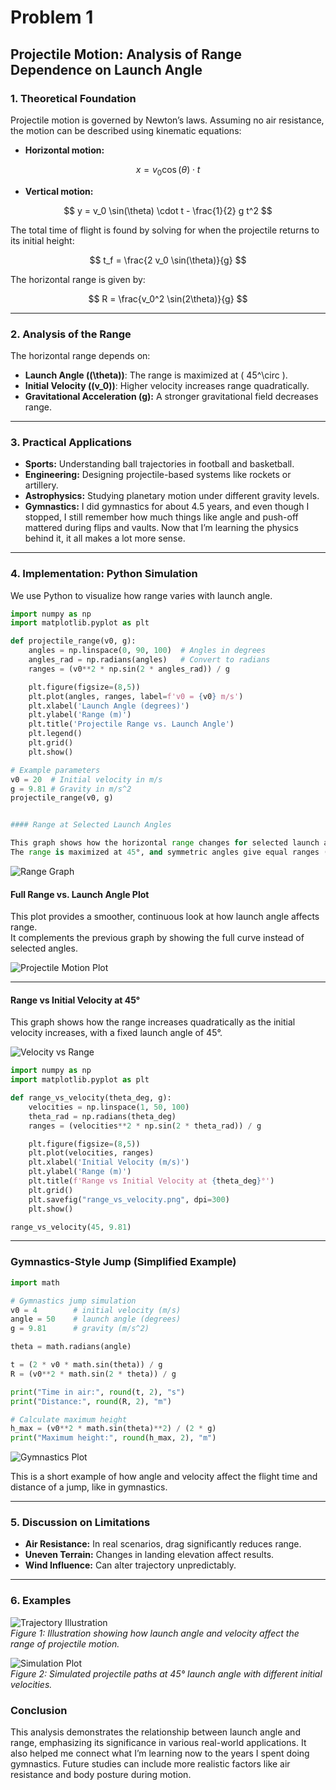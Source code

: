 # Problem 1

## Projectile Motion: Analysis of Range Dependence on Launch Angle

### 1. Theoretical Foundation

Projectile motion is governed by Newton’s laws. Assuming no air resistance, the motion can be described using kinematic equations:

- **Horizontal motion:**

$$
x = v_0 \cos(\theta) \cdot t
$$

- **Vertical motion:**

$$
y = v_0 \sin(\theta) \cdot t - \frac{1}{2} g t^2
$$

The total time of flight is found by solving for when the projectile returns to its initial height:

$$
t_f = \frac{2 v_0 \sin(\theta)}{g}
$$

The horizontal range is given by:

$$
R = \frac{v_0^2 \sin(2\theta)}{g}
$$

---

### 2. Analysis of the Range

The horizontal range depends on:

- **Launch Angle (\(\theta\))**: The range is maximized at \( 45^\circ \).
- **Initial Velocity (\(v_0\))**: Higher velocity increases range quadratically.
- **Gravitational Acceleration (g):** A stronger gravitational field decreases range.

---

### 3. Practical Applications

- **Sports:** Understanding ball trajectories in football and basketball.
- **Engineering:** Designing projectile-based systems like rockets or artillery.
- **Astrophysics:** Studying planetary motion under different gravity levels.
- **Gymnastics:** I did gymnastics for about 4.5 years, and even though I stopped, I still remember how much things like angle and push-off mattered during flips and vaults. Now that I’m learning the physics behind it, it all makes a lot more sense.

---

### 4. Implementation: Python Simulation

We use Python to visualize how range varies with launch angle.

```python
import numpy as np
import matplotlib.pyplot as plt

def projectile_range(v0, g):
    angles = np.linspace(0, 90, 100)  # Angles in degrees
    angles_rad = np.radians(angles)   # Convert to radians
    ranges = (v0**2 * np.sin(2 * angles_rad)) / g

    plt.figure(figsize=(8,5))
    plt.plot(angles, ranges, label=f'v0 = {v0} m/s')
    plt.xlabel('Launch Angle (degrees)')
    plt.ylabel('Range (m)')
    plt.title('Projectile Range vs. Launch Angle')
    plt.legend()
    plt.grid()
    plt.show()

# Example parameters
v0 = 20  # Initial velocity in m/s
g = 9.81 # Gravity in m/s^2
projectile_range(v0, g)


#### Range at Selected Launch Angles

This graph shows how the horizontal range changes for selected launch angles (0°, 15°, ..., 90°).  
The range is maximized at 45°, and symmetric angles give equal ranges (like 30° and 60°).

```

![Range Graph](range_selected_plot.png)

#### Full Range vs. Launch Angle Plot

This plot provides a smoother, continuous look at how launch angle affects range.  
It complements the previous graph by showing the full curve instead of selected angles.

![Projectile Motion Plot](range_vs_angle_continuous.png)

---

#### Range vs Initial Velocity at 45°

This graph shows how the range increases quadratically as the initial velocity increases, with a fixed launch angle of 45°.

![Velocity vs Range](range_vs_velocity.png)

```python
import numpy as np
import matplotlib.pyplot as plt

def range_vs_velocity(theta_deg, g):
    velocities = np.linspace(1, 50, 100)
    theta_rad = np.radians(theta_deg)
    ranges = (velocities**2 * np.sin(2 * theta_rad)) / g

    plt.figure(figsize=(8,5))
    plt.plot(velocities, ranges)
    plt.xlabel('Initial Velocity (m/s)')
    plt.ylabel('Range (m)')
    plt.title(f'Range vs Initial Velocity at {theta_deg}°')
    plt.grid()
    plt.savefig("range_vs_velocity.png", dpi=300)
    plt.show()

range_vs_velocity(45, 9.81)

```
---

### Gymnastics-Style Jump (Simplified Example)

```python
import math

# Gymnastics jump simulation
v0 = 4        # initial velocity (m/s)
angle = 50    # launch angle (degrees)
g = 9.81      # gravity (m/s^2)

theta = math.radians(angle)

t = (2 * v0 * math.sin(theta)) / g
R = (v0**2 * math.sin(2 * theta)) / g

print("Time in air:", round(t, 2), "s")
print("Distance:", round(R, 2), "m")

# Calculate maximum height
h_max = (v0**2 * math.sin(theta)**2) / (2 * g)
print("Maximum height:", round(h_max, 2), "m")
```
![Gymnastics Plot](gymnastics_height_time.png)

This is a short example of how angle and velocity affect the flight time and distance of a jump, like in gymnastics.

---

### 5. Discussion on Limitations

- **Air Resistance:** In real scenarios, drag significantly reduces range.
- **Uneven Terrain:** Changes in landing elevation affect results.
- **Wind Influence:** Can alter trajectory unpredictably.

---
### 6. Examples

![Trajectory Illustration](image-1.png)  
*Figure 1: Illustration showing how launch angle and velocity affect the range of projectile motion.*

![Simulation Plot](image.png)  
*Figure 2: Simulated projectile paths at 45° launch angle with different initial velocities.*

### Conclusion

This analysis demonstrates the relationship between launch angle and range, emphasizing its significance in various real-world applications. It also helped me connect what I’m learning now to the years I spent doing gymnastics. Future studies can include more realistic factors like air resistance and body posture during motion.
